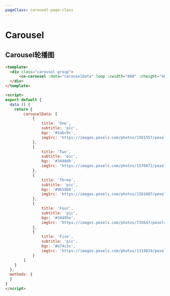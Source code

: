 ```yaml
---
pageClass: carousel-page-class
---
```


# Carousel
## Carousel轮播图

<template>
  <div class="carousel-group">
      <co-carousel :data="carouselData" loop :cwidth="600" :cheight="400"></co-carousel>
  </div>
</template>

<script>
export default {
  data () {
    return {
        carouselData: [
            {
                title: 'One',
                subtitle: 'pic',
                bgc: '#1abc9c',
                imgSrc: 'https://images.pexels.com/photos/1581557/pexels-photo-1581557.jpeg?auto=compress&cs=tinysrgb&dpr=2&h=750&w=1260'
            },
            {
                title: 'Two',
                subtitle: 'pic',
                bgc: '#3498db',
                imgSrc: 'https://images.pexels.com/photos/1570872/pexels-photo-1570872.jpeg?auto=compress&cs=tinysrgb&dpr=2&h=750&w=1260'
            },
            {
                title: 'Three',
                subtitle: 'pic',
                bgc: '#9b59b6',
                imgSrc: 'https://images.pexels.com/photos/1581687/pexels-photo-1581687.jpeg?auto=compress&cs=tinysrgb&dpr=2&h=750&w=1260'
            },
            {
                title: 'Four',
                subtitle: 'pic',
                bgc: '#34495e',
                imgSrc: 'https://images.pexels.com/photos/735647/pexels-photo-735647.jpeg?auto=compress&cs=tinysrgb&dpr=2&h=750&w=1260'
            },
            {
                title: 'Five',
                subtitle: 'pic',
                bgc: '#e74c3c',
                imgSrc: 'https://images.pexels.com/photos/1319839/pexels-photo-1319839.jpeg?auto=compress&cs=tinysrgb&dpr=2&h=750&w=1260'
            }
        ]
    }
  },
  methods: {
  }
}
</script>


```html
<template>
  <div class="carousel-group">
      <co-carousel :data="carouselData" loop :cwidth="600" :cheight="400"></co-carousel>
  </div>
</template>

<script>
export default {
  data () {
    return {
        carouselData: [
            {
                title: 'One',
                subtitle: 'pic',
                bgc: '#1abc9c',
                imgSrc: 'https://images.pexels.com/photos/1581557/pexels-photo-1581557.jpeg?auto=compress&cs=tinysrgb&dpr=2&h=750&w=1260'
            },
            {
                title: 'Two',
                subtitle: 'pic',
                bgc: '#3498db',
                imgSrc: 'https://images.pexels.com/photos/1570872/pexels-photo-1570872.jpeg?auto=compress&cs=tinysrgb&dpr=2&h=750&w=1260'
            },
            {
                title: 'Three',
                subtitle: 'pic',
                bgc: '#9b59b6',
                imgSrc: 'https://images.pexels.com/photos/1581687/pexels-photo-1581687.jpeg?auto=compress&cs=tinysrgb&dpr=2&h=750&w=1260'
            },
            {
                title: 'Four',
                subtitle: 'pic',
                bgc: '#34495e',
                imgSrc: 'https://images.pexels.com/photos/735647/pexels-photo-735647.jpeg?auto=compress&cs=tinysrgb&dpr=2&h=750&w=1260'
            },
            {
                title: 'Five',
                subtitle: 'pic',
                bgc: '#e74c3c',
                imgSrc: 'https://images.pexels.com/photos/1319839/pexels-photo-1319839.jpeg?auto=compress&cs=tinysrgb&dpr=2&h=750&w=1260'
            }
        ]
    }
  },
  methods: {
  }
}
</script>
```